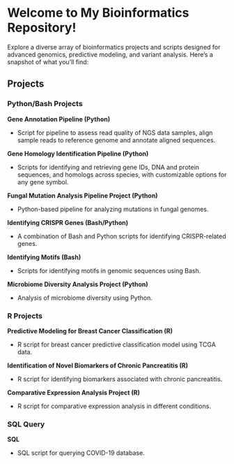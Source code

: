 # Welcome to My Bioinformatics Repository!
Explore a diverse array of bioinformatics projects and scripts designed for advanced genomics, predictive modeling, and variant analysis. Here’s a snapshot of what you’ll find:

## **Projects**

### Python/Bash Projects
**Gene Annotation Pipeline (Python)**
 * Script for pipeline to assess read quality of NGS data samples, align sample reads to reference genome and annotate aligned sequences.

**Gene Homology Identification Pipeline (Python)** 
 * Scripts for identifying and retrieving gene IDs, DNA and protein sequences, and homologs across species, with customizable options for any gene symbol.
   
**Fungal Mutation Analysis Pipeline Project (Python)**
 * Python-based pipeline for analyzing mutations in fungal genomes.

**Identifying CRISPR Genes (Bash/Python)**
 * A combination of Bash and Python scripts for identifying CRISPR-related genes.
   
**Identifying Motifs (Bash)**
 * Scripts for identifying motifs in genomic sequences using Bash.

**Microbiome Diversity Analysis Project (Python)**
 * Analysis of microbiome diversity using Python.

### R Projects
**Predictive Modeling for Breast Cancer Classification (R)**
* R script for breast cancer predictive classification model using TCGA data.
  
**Identification of Novel Biomarkers of Chronic Pancreatitis (R)**
 * R script for identifying biomarkers associated with chronic pancreatitis.

**Comparative Expression Analysis Project (R)**
* R script for comparative expression analysis in different conditions.

### SQL Query
**SQL**
 * SQL script for querying COVID-19 database.
